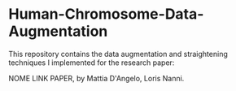 # Human-Chromosome-Data-Augmentation

This repository contains the data augmentation and straightening techniques I implemented for the research paper:

NOME LINK PAPER, by Mattia D'Angelo, Loris Nanni.
